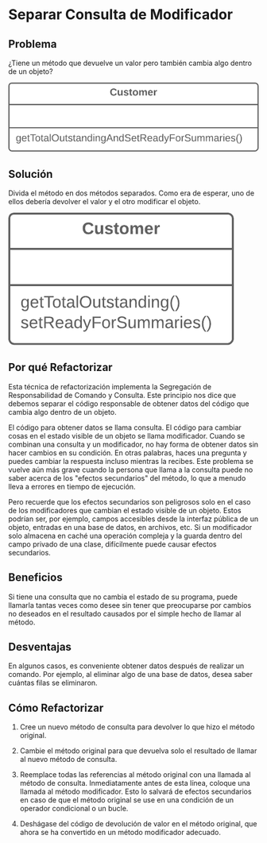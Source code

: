 # Separar Consulta de Modificador

## Problema

¿Tiene un método que devuelve un valor pero también cambia algo dentro de un objeto?

![](../RefactoringPattern\assets\SeparateQueryfromModifier-Before.png)

## Solución

Divida el método en dos métodos separados. Como era de esperar, uno de ellos debería devolver el valor y el otro 
modificar el objeto.

![](../RefactoringPattern\assets\SeparateQueryfromModifier-After.png)

## Por qué Refactorizar

Esta técnica de refactorización implementa la Segregación de Responsabilidad de Comando y Consulta. Este principio nos 
dice que debemos separar el código responsable de obtener datos del código que cambia algo dentro de un objeto.

El código para obtener datos se llama consulta. El código para cambiar cosas en el estado visible de un objeto se llama 
modificador. Cuando se combinan una consulta y un modificador, no hay forma de obtener datos sin hacer cambios en su 
condición. En otras palabras, haces una pregunta y puedes cambiar la respuesta incluso mientras la recibes. Este 
problema se vuelve aún más grave cuando la persona que llama a la consulta puede no saber acerca de los "efectos 
secundarios" del método, lo que a menudo lleva a errores en tiempo de ejecución.

Pero recuerde que los efectos secundarios son peligrosos solo en el caso de los modificadores que cambian el estado 
visible de un objeto. Estos podrían ser, por ejemplo, campos accesibles desde la interfaz pública de un objeto, entradas 
en una base de datos, en archivos, etc. Si un modificador solo almacena en caché una operación compleja y la guarda 
dentro del campo privado de una clase, difícilmente puede causar efectos secundarios.

## Beneficios

Si tiene una consulta que no cambia el estado de su programa, puede llamarla tantas veces como desee sin tener que 
preocuparse por cambios no deseados en el resultado causados por el simple hecho de llamar al método.

## Desventajas

En algunos casos, es conveniente obtener datos después de realizar un comando. Por ejemplo, al eliminar algo de una base 
de datos, desea saber cuántas filas se eliminaron.

## Cómo Refactorizar

1. Cree un nuevo método de consulta para devolver lo que hizo el método original.

2. Cambie el método original para que devuelva solo el resultado de llamar al nuevo método de consulta.

3. Reemplace todas las referencias al método original con una llamada al método de consulta. Inmediatamente antes de 
esta línea, coloque una llamada al método modificador. Esto lo salvará de efectos secundarios en caso de que el 
método original se use en una condición de un operador condicional o un bucle.

4. Deshágase del código de devolución de valor en el método original, que ahora se ha convertido en un método 
modificador adecuado.


